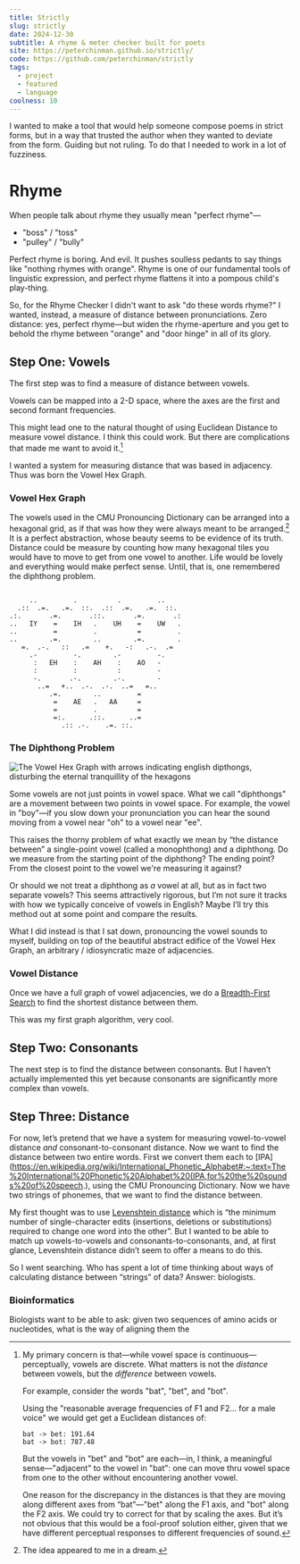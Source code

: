 ```yaml
---
title: Strictly
slug: strictly
date: 2024-12-30
subtitle: A rhyme & meter checker built for poets
site: https://peterchinman.github.io/strictly/
code: https://github.com/peterchinman/strictly
tags:
  - project
  - featured
  - language
coolness: 10
---
```


I wanted to make a tool that would help someone compose poems in strict forms, but in a way that trusted the author when they wanted to deviate from the form. Guiding but not ruling. To do that I needed to work in a lot of fuzziness.
# Rhyme

When people talk about rhyme they usually mean "perfect rhyme"—

- "boss" / "toss"
- "pulley" / "bully"

Perfect rhyme is boring. And evil. It pushes soulless pedants to say things like "nothing rhymes with orange". Rhyme is one of our fundamental tools of linguistic expression, and perfect rhyme flattens it into a pompous child's play-thing.

So, for the Rhyme Checker I didn't want to ask "do these words rhyme?" I wanted, instead, a measure of distance between pronunciations. Zero distance: yes, perfect rhyme—but widen the rhyme-aperture and you get to behold the rhyme between "orange" and "door hinge" in all of its glory.

## Step One: Vowels

The first step was to find a measure of distance between vowels.

Vowels can be mapped into a 2-D space, where the axes are the first and second formant frequencies.

This might lead one to the natural thought of using Euclidean Distance to measure vowel distance. I think this could work. But there are complications that made me want to avoid it.[^1]

[^1]: My primary concern is that—while vowel space is continuous—perceptually, vowels are discrete. What matters is not the *distance* between vowels, but the *difference* between vowels. 

	For example, consider the words "bat", "bet", and "bot".

	Using the "reasonable average frequencies of F1 and F2… for a male voice"[^2] we would get get a Euclidean distances of: 
	```
	bat -> bet: 191.64
	bat -> bot: 787.48
	```
	But the vowels in "bet" and "bot" are each—in, I think, a meaningful sense—"adjacent" to the vowel in "bat": one can move thru vowel space from one to the other without encountering another vowel.
	
	One reason for the discrepancy in the distances is that they are moving along different axes from “bat”—"bet" along the F1 axis, and "bot" along the F2 axis. We could try to correct for that by scaling the axes. But it’s not obvious that this would be a fool-proof solution either, given that we have different perceptual responses to different frequencies of sound.



[^2]: Source 1: https://linc2018.wordpress.com/wp-content/uploads/2018/06/a-practical-lntroduction-to-phonetics.pdf p. 154. 

I wanted a system for measuring distance that was based in adjacency. Thus was born the Vowel Hex Graph.

### Vowel Hex Graph

The vowels used in the CMU Pronouncing Dictionary can be arranged into a hexagonal grid, as if that was how they were always meant to be arranged.[^3] It is a perfect abstraction, whose beauty seems to be evidence of its truth. Distance could be measure by counting how many hexagonal tiles you would have to move to get from one vowel to another. Life would be lovely and everything would make perfect sense. Until, that is, one remembered the diphthong problem.

[^3]: The idea appeared to me in a dream.

<pre><code class="small-code">
     ..         .          .         ..           
  .::  .=.   .=.  ::.  .::  .=.   .=.  ::.        
.:.       .=.       .::.       .=.       .:       
..   IY    =    IH   .    UH    =    UW   .       
..         =         .          =         .       
..        .=.        ..        .=.        .       
   =.  .-.   ::   .=    +.   -:   .-.  .=         
     .-         -.        .-         -.           
      :   EH    :    AH    :    AO   -            
      :         :          :         -            
      -.       .-.        .-.        -            
       ..=   +..  .-.  .-.  ..=   =..             
          .=.        ..         =                 
           =    AE   .   AA     =                 
           =         .          =                 
           =:.      .::.      ..=                 
             .:: .-.    .=. ::.             
</code></pre>

### The Diphthong Problem


![The Vowel Hex Graph with arrows indicating english dipthongs, disturbing the eternal tranquillity of the hexagons](/assets/images/the-dipthong-problem.png)

Some vowels are not just points in vowel space. What we call "diphthongs" are a movement between two points in vowel space. For example, the vowel in "boy"—if you slow down your pronunciation you can hear the sound moving from a vowel near "oh" to a vowel near "ee".

This raises the thorny problem of what exactly we mean by “the distance between” a single-point vowel (called a monophthong) and a diphthong. Do we measure from the starting point of the diphthong? The ending point? From the closest point to the vowel we're measuring it against? 

Or should we not treat a diphthong as *a* vowel at all, but as in fact two separate vowels? This seems attractively rigorous, but I’m not sure it tracks with how we typically conceive of vowels in English? Maybe I’ll try this method out at some point and compare the results. 

What I did instead is that I sat down, pronouncing the vowel sounds to myself, building on top of the beautiful abstract edifice of the Vowel Hex Graph, an arbitrary / idiosyncratic maze of adjacencies.

### Vowel Distance

Once we have a full graph of vowel adjacencies, we do a [Breadth-First Search](https://en.wikipedia.org/wiki/Breadth-first_search) to find the shortest distance between them.

This was my first graph algorithm, very cool.

## Step Two: Consonants

The next step is to find the distance between consonants. But I haven’t actually implemented this yet because consonants are significantly more complex than vowels.

## Step Three: Distance

For now, let’s pretend that we have a system for measuring vowel-to-vowel distance *and* consonant-to-consonant distance. Now we want to find the distance between two entire words. First we convert them each to [IPA](https://en.wikipedia.org/wiki/International_Phonetic_Alphabet#:~:text=The%20International%20Phonetic%20Alphabet%20(IPA,for%20the%20sounds%20of%20speech.), using the CMU Pronouncing Dictionary. Now we have two strings of phonemes, that we want to find the distance between.

My first thought was to use [Levenshtein distance](https://en.wikipedia.org/wiki/Levenshtein_distance) which is “the minimum number of single-character edits (insertions, deletions or substitutions) required to change one word into the other”. But I wanted to be able to match up vowels-to-vowels and consonants-to-consonants, and, at first glance, Levenshtein distance didn’t seem to offer a means to do this.

So I went searching. Who has spent a lot of time thinking about ways of calculating distance between “strings” of data? Answer: biologists.

### Bioinformatics

Biologists want to be able to ask: given two sequences of amino acids or nucleotides, what is the way of aligning them the



